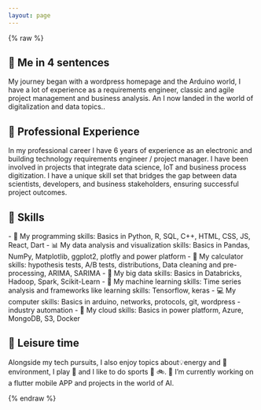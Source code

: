 ```yaml
---
layout: page
---
```


{% raw %}
<body>
  <main>
    <h2 id="About me">🔆 Me in 4 sentences</h2>
    <p>My journey began with a wordpress homepage and the Arduino world, I have a lot of experience as a requirements engineer, classic and agile project management and business analysis. An I now landed in the world of digitalization and data topics..</p>
    <h2 id="Experience">🔨 Professional Experience</h2>
    <p>In my professional career I have 6 years of experience as an electronic and building technology requirements engineer / project manager. 
    I have been involved in projects that integrate data science, IoT and business process digitization. I have a unique skill set that bridges the gap between data scientists, developers, and business stakeholders, ensuring successful project outcomes.</p>
    <h2 id="Skills">📂 Skills</h2>
    <p>- 🚀 My programming skills: Basics in Python, R, SQL, C++, HTML, CSS, JS, React, Dart
- 📊 My data analysis and visualization skills: Basics in Pandas, NumPy, Matplotlib, ggplot2, plotfly and power platform
- 🧮 My calculator skills: hypothesis tests, A/B tests, distributions, Data cleaning and pre-processing, ARIMA, SARIMA
- 🙌 My big data skills: Basics in Databricks, Hadoop, Spark, Scikit-Learn
- 🦾 My machine learning skills: Time series analysis and frameworks like learning skills: Tensorflow, keras 
- 💻 My computer skills: Basics in arduino, networks, protocols, git,  wordpress - industry automation
- 🙌 My cloud skills: Basics in power platform, Azure, MongoDB, S3, Docker</a></p>
    <h2 id="Leisure Time">🌴 Leisure time</h2>
    <p>Alongside my tech pursuits, I also enjoy topics about💡energy and 🌱environment, I play 🎺 and I like to do sports 🧭 🚲.
🔭 I’m currently working on a flutter mobile APP and projects in the world of AI.</p>
  </main>
</body>
{% endraw %}